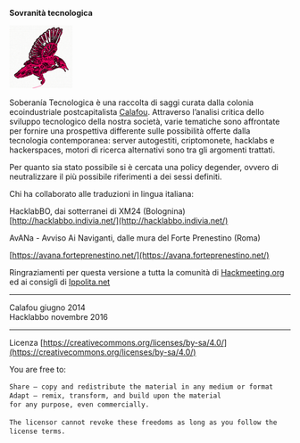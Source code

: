 
**Sovranità tecnologica**

![logo sobtech](../logo.png)

Soberanía Tecnologica è una raccolta di saggi curata dalla colonia ecoindustriale postcapitalista [Calafou](https://calafou.org/es). Attraverso l’analisi critica dello sviluppo tecnologico della nostra società, varie tematiche sono affrontate per fornire una prospettiva differente sulle possibilità offerte dalla tecnologia contemporanea: server autogestiti, criptomonete, hacklabs e hackerspaces, motori di ricerca alternativi sono tra gli argomenti trattati.

Per quanto sia stato possibile si è cercata una policy degender, ovvero di neutralizzare il più possibile riferimenti a dei sessi definiti.


Chi ha collaborato alle traduzioni in lingua italiana:

HacklabBO, dai sotterranei di XM24 (Bolognina)
[http://hacklabbo.indivia.net/](http://hacklabbo.indivia.net/)

AvANa - Avviso Ai Naviganti, dalle mura del Forte Prenestino (Roma)

[https://avana.forteprenestino.net/](https://avana.forteprenestino.net/)


Ringraziamenti per questa versione a tutta la comunità di [Hackmeeting.org](http://hackmeeting.org/) ed ai consigli di 
[Ippolita.net](http://ippolita.net)

---

Calafou giugno 2014 <br/>
Hacklabbo novembre 2016 

---

Licenza
[https://creativecommons.org/licenses/by-sa/4.0/](https://creativecommons.org/licenses/by-sa/4.0/)

You are free to:

    Share — copy and redistribute the material in any medium or format
    Adapt — remix, transform, and build upon the material
    for any purpose, even commercially.

    The licensor cannot revoke these freedoms as long as you follow the license terms.




